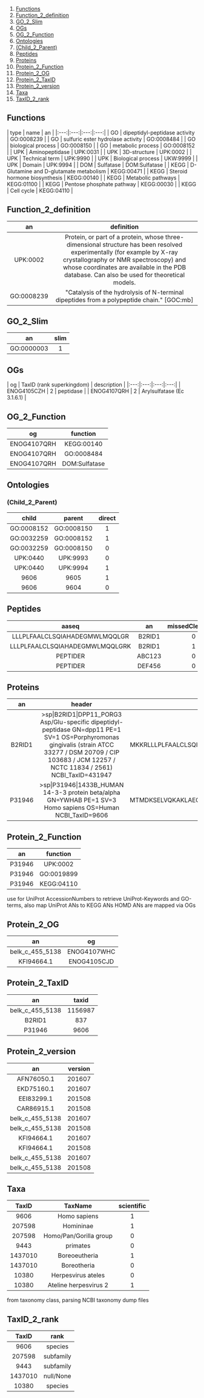 1. [Functions](#functions)
2. [Function_2_definition](#function_2_definition)
3. [GO_2_Slim](#go_2_slim)
4. [OGs](#ogs)
5. [OG_2_Function](#og_2_function)
6. [Ontologies](#ontologies)
7. [(Child_2_Parent)](#(child_2_parent))
8. [Peptides](#peptides)
9. [Proteins](#proteins)
10. [Protein_2_Function](#protein_2_function)
11. [Protein_2_OG](#protein_2_og)
12. [Protein_2_TaxID](#protein_2_taxid)
13. [Protein_2_version](#protein_2_version)
14. [Taxa](#taxa)
15. [TaxID_2_rank](#taxid_2_rank)

## Functions
| type | name | an |
|:---:|:---:|:---:|:---:|
| GO | dipeptidyl-peptidase activity | GO:0008239 |
| GO | sulfuric ester hydrolase activity | GO:0008484 |
| GO | biological process | GO:0008150 |
| GO | metabolic process | GO:0008152 |
| UPK | Aminopeptidase | UPK:0031 |
| UPK | 3D-structure | UPK:0002 |
| UPK | Technical term | UPK:9990 |
| UPK | Biological process | UKW:9999 |
| UPK | Domain | UPK:9994 |
| DOM | Sulfatase | DOM:Sulfatase |
| KEGG | D-Glutamine and D-glutamate metabolism | KEGG:00471 |
| KEGG | Steroid hormone biosynthesis | KEGG:00140 |
| KEGG | Metabolic pathways | KEGG:01100 |
| KEGG | Pentose phosphate pathway | KEGG:00030 |
| KEGG | Cell cycle | KEGG:04110 |

## Function_2_definition
| an | definition |
|:---:|:---:|
| UPK:0002 | Protein, or part of a protein, whose three-dimensional structure has been resolved experimentally (for example by X-ray crystallography or NMR spectroscopy) and whose coordinates are available in the PDB database. Can also be used for theoretical models. |
| GO:0008239 | "Catalysis of the hydrolysis of N-terminal dipeptides from a polypeptide chain." [GOC:mb] |

## GO_2_Slim
| an | slim |
|:---:|:---:|
| GO:0000003 | 1 |

## OGs
| og | TaxID (rank superkingdom) | description |
|:---:|:---:|:---:|:---:|
| ENOG4105CZH | 2 | peptidase |
| ENOG4107QRH | 2 | Arylsulfatase (Ec 3.1.6.1) |

## OG_2_Function
| og | function |
|:---:|:---:|
|ENOG4107QRH | KEGG:00140 |
|ENOG4107QRH | GO:0008484 |
|ENOG4107QRH | DOM:Sulfatase |

## Ontologies
### (Child_2_Parent)
| child | parent | direct |
|:---:|:---:|:---:|
| GO:0008152 | GO:0008150 | 1 |
| GO:0032259 | GO:0008152 | 1 |
| GO:0032259 | GO:0008150 | 0 |
| UPK:0440 | UPK:9993 | 0 |
| UPK:0440 | UPK:9994 | 1 |
| 9606 | 9605 | 1 |
| 9606 | 9604 | 0 |

## Peptides
| aaseq | an | missedCleavages | length |
|:---:|:---:|:---:|:---:|
| LLLPLFAALCLSQIAHADEGMWLMQQLGR | B2RID1 | 0 | 29 |
| LLLPLFAALCLSQIAHADEGMWLMQQLGRK | B2RID1 | 1 | 30 |
| PEPTIDER | ABC123 | 0 | 8 |
| PEPTIDER | DEF456 | 0 | 8 |

## Proteins
| an | header | aaseq |
|:---:|:---:|:---:|
| B2RID1 | >sp\|B2RID1\|DPP11_PORG3 Asp/Glu-specific dipeptidyl-peptidase GN=dpp11 PE=1 SV=1 OS=Porphyromonas gingivalis (strain ATCC 33277 / DSM 20709 / CIP 103683 / JCM 12257 / NCTC 11834 / 2561) NCBI_TaxID=431947 | MKKRLLLPLFAALCLSQIAHADEGMWLMQQLGRKYAQMKERGLKMKEYDL... |
| P31946 | >sp\|P31946\|1433B_HUMAN 14-3-3 protein beta/alpha GN=YWHAB PE=1 SV=3 Homo sapiens OS=Human NCBI_TaxID=9606 | MTMDKSELVQKAKLAEQAERYDDMAAAMKAVTEQGHELSNEERNLLSVAY... |

## Protein_2_Function
| an | function |
|:---:|:---:|
| P31946 | UPK:0002 |
| P31946 | GO:0019899 |
| P31946 | KEGG:04110 |
use for UniProt AccessionNumbers to retrieve UniProt-Keywords and GO-terms, also map UniProt ANs to KEGG ANs
HOMD ANs are mapped via OGs

## Protein_2_OG
| an | og |
|:---:|:---:|
| belk_c_455_5138 | ENOG4107WHC |
| KFI94664.1 | ENOG4105CJD |

## Protein_2_TaxID
| an | taxid |
|:---:|:---:|
| belk_c_455_5138 | 1156987 |
| B2RID1 | 837 |
| P31946 | 9606 |

## Protein_2_version
| an | version |
|:---:|:---:|
| AFN76050.1 | 201607 |
| EKD75160.1 | 201607 |
| EEI83299.1 | 201508 |
| CAR86915.1 | 201508 |
| belk_c_455_5138 | 201607 |
| belk_c_455_5138 | 201508 |
| KFI94664.1 | 201607 |
| KFI94664.1 | 201508 |
| belk_c_455_5138 | 201607 |
| belk_c_455_5138 | 201508 |

## Taxa
| TaxID | TaxName | scientific
|:---:|:---:|:---:|
| 9606 | Homo sapiens | 1 |
| 207598 | Homininae | 1 |
| 207598 | Homo/Pan/Gorilla group | 0 |
| 9443 | primates | 0 |
| 1437010| Boreoeutheria | 1 |
| 1437010| Boreotheria | 0 |
| 10380 | Herpesvirus ateles | 0 |
| 10380 | Ateline herpesvirus 2 | 1 |
from taxonomy class, parsing NCBI taxonomy dump files

## TaxID_2_rank
| TaxID | rank |
|:---:|:---:|
| 9606 | species |
| 207598 | subfamily |
| 9443 | subfamily |
| 1437010 | null/None |
| 10380 | species |
